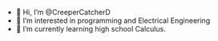 - 👋 Hi, I’m @CreeperCatcherD
- 👀 I’m interested in programming and Electrical Engineering
- 🌱 I’m currently learning high school Calculus.
<!--- 💞️ I’m looking to collaborate on ...
<!--- 📫 How to reach me ...

<!---
CreeperCatcherD/CreeperCatcherD is a ✨ special ✨ repository because its `README.md` (this file) appears on your GitHub profile.
You can click the Preview link to take a look at your changes.
--->
